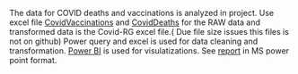 The data for COVID deaths and vaccinations is analyzed in project. 
Use excel file [CovidVaccinations]() and [CovidDeaths]() for the RAW data and transformed data is the Covid-RG excel file.( Due file size issues this files is not on github)
Power query and excel is used for data cleaning and transformation.
[Power BI]() is used for visulatizations.
See [report]() in MS power point format.
